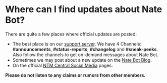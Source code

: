 # Where can I find updates about Nate Bot?

There are quite a few places where official updates are posted:
- The best place is on our [support server](https://discord.gg/cmUFubKUtu). We have 4 Channels: **#announcements**, **#status-reports**, **#changelog** and **#sneak-peeks**. Also follow the channels to get on-demand messages about Nate Bot.
- Sometimes we may post about a new update on the [Nate Bot Blog](https://natebot.xyz/blog).
- On the official [NTM Central Social Media](/#quick-links) pages.

**Please do not listen to any claims or rumors from other members.**